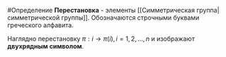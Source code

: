 #Определение 
**Перестановка** - элементы [[Симметрическая группа|симметрической группы]]. Обозначаются строчными буквами греческого алфавита.

Наглядно перестановку $\pi: i \to \pi(i), i=1,2,\dots,n$ и изображают **двухрядным символом**.
